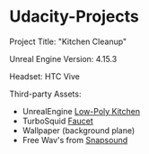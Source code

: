 # Udacity-Projects
Project Title: "Kitchen Cleanup"

Unreal Engine Version: 4.15.3

Headset: HTC Vive

Third-party Assets:
- UnrealEngine [Low-Poly Kitchen](https://www.unrealengine.com/marketplace/simple-low-poly-kitchen)
- TurboSquid [Faucet](https://www.turbosquid.com/3d-models/bending-tap-max-free/1128322)
- Wallpaper (background plane)
- Free Wav's from [Snapsound](http://snapsound.com)
